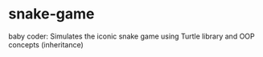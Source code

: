 # snake-game
baby coder: Simulates the iconic snake game using Turtle library and OOP concepts (inheritance)
